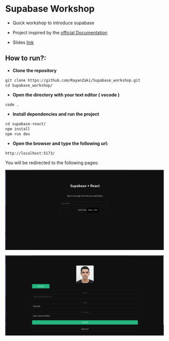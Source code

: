 # Supabase Workshop

- Quick workshop to introduce supabase
- Project inspired by the [official Documentation](https://supabase.com/docs/guides/getting-started/tutorials/with-react?database-method=sql)

- Slides [link](https://docs.google.com/presentation/d/1BFAaGYSvgKdOC5dF8OK7IIzwNB-oSxL26SldHt87D3I/edit?usp=sharing)



## How to run?:

- **Clone the repository** 
```
git clone https://github.com/RayanZaki/Supabase_workshop.git
cd Supabase_workshop/
```
- **Open the directory with your text editor ( vscode )**
```
code .
```

- **Install dependencies and run the project**
```
cd supabase-react/
npm install
npm run dev
```

- **Open the browser and type the following url:**
```
http://localhost:5173/
```

You will be redirected to the following pages:

![](image.png)

![](image-1.png)

